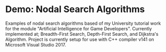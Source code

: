 # Demo: Nodal Search Algorithms
Examples of nodal search algorithms based of my University tutorial work for the module "Artificial Intelligence for Game Developers". Currently implemented at; Breadth-First Search, Depth-First Search, and Dijkstra's Algorithm. Project is currently setup for use with C++ compiler v141 on Microsoft Visual Studio 2017.
